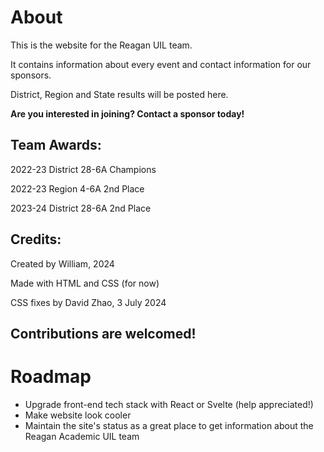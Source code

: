 # About

This is the website for the Reagan UIL team.  

It contains information about every event and contact information for our sponsors.  

District, Region and State results will be posted here.  

**Are you interested in joining? Contact a sponsor today!**

## Team Awards:

2022-23 District 28-6A Champions  

2022-23 Region 4-6A 2nd Place  

2023-24 District 28-6A 2nd Place  

## Credits:

Created by William, 2024

Made with HTML and CSS (for now)

CSS fixes by David Zhao, 3 July 2024

## Contributions are welcomed!

# Roadmap

- Upgrade front-end tech stack with React or Svelte (help appreciated!)
- Make website look cooler
- Maintain the site's status as a great place to get information about the Reagan Academic UIL team
